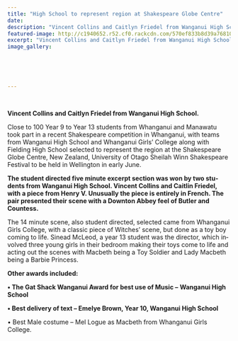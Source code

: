 ```yaml
---
title: "High School to represent region at Shakespeare Globe Centre"
date: 
description: "Vincent Collins and Caitlyn Friedel from Wanganui High School won the recent Shakespeare competition in Whanganui, River City Press article on 7/4/16..."
featured-image: http://c1940652.r52.cf0.rackcdn.com/570ef833b8d39a768100138a/Shakespeare-Comp-April-2016-C-Friedl--V-Collins.jpg
excerpt: "Vincent Collins and Caitlyn Friedel from Wanganui High School won the recent Shakespeare competition in Whanganui, River City Press article on 7/4/16..."
image_gallery:
    
    
    
    
    
---
```


<p>&nbsp;</p>
<p class="BasicParagraph"><span class="CharacterStyle1"><strong><span lang="EN-GB">Vincent Collins and Caitlyn Friedel from Wanganui High School.</span></strong></span></p>
<p class="BasicParagraph"><span class="CharacterStyle1"><span lang="EN-GB">Close to 100 Year 9 to Year 13 students from Whanganui and Manawatu took part in a recent Shakespeare competition in Whanganui, with teams from Wanganui High School and Whanganui Girls&rsquo; College along with Fielding High School selected to represent the region at the Shakespeare Globe Centre, New Zealand, University of Otago Sheilah Winn Shakespeare Festival to be held in Wellington in early June. </span></span></p>
<p class="BasicParagraph"><strong><span class="CharacterStyle1"><span lang="EN-GB">The student directed five minute excerpt section was won by two students from Wanganui High School. Vincent Collins and Caitlin Friedel, with a piece from Henry V. Unusually the piece is entirely in French. The pair presented their scene with a Downton Abbey feel of Butler and Countess.</span></span></strong></p>
<p class="BasicParagraph"><span class="CharacterStyle1"><span lang="EN-GB">The 14 minute scene, also student directed, selected came from Whanganui Girls College, with a classic piece of Witches&rsquo; scene, but done as a toy boy coming to life. Sinead McLeod, a year 13 student was the director, which involved three young girls in their bedroom making their toys come to life and acting out the scenes with Macbeth being a Toy Soldier and Lady Macbeth being a Barbie Princess.</span></span></p>
<p class="BasicParagraph"><strong><span class="CharacterStyle1"><span lang="EN-GB">Other awards included:</span></span></strong></p>
<p class="BasicParagraph"><span class="CharacterStyle1"><span lang="EN-GB"><strong>&bull; The Gat Shack Wanganui Award for best use of Music &ndash;</strong> <strong>Wanganui High School</strong></span></span></p>
<p class="BasicParagraph"><strong><span class="CharacterStyle1"><span lang="EN-GB">&bull; Best delivery of text &ndash; Emelye Brown, Year 10, Wanganui High School</span></span></strong></p>
<p class="BasicParagraph"><span class="CharacterStyle1"><span lang="EN-GB">&bull; Best Male costume &ndash; Mel Logue as Macbeth from Whanganui Girls College.</span></span></p>
<p class="BasicParagraph"><span class="CharacterStyle1"><strong><span lang="EN-GB"><br /></span></strong></span></p>

